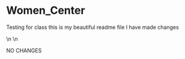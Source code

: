 # Women_Center
Testing for class
this is my beautiful readme file
I have made changes


\n
\n

NO CHANGES